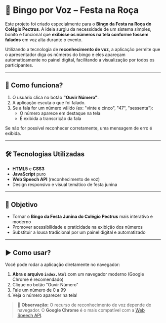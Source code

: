 # 🎉 Bingo por Voz – Festa na Roça

Este projeto foi criado especialmente para o **Bingo da Festa na Roça do Colégio Pectrus**. A ideia surgiu da necessidade de um sistema simples, bonito e funcional que **exibisse os números na tela conforme fossem falados** em voz alta durante o evento.

Utilizando a tecnologia de **reconhecimento de voz**, a aplicação permite que o apresentador diga os números do bingo e eles apareçam automaticamente no painel digital, facilitando a visualização por todos os participantes.

---

## 🧠 Como funciona?

1. O usuário clica no botão **"Ouvir Número"**.
2. A aplicação escuta o que foi falado.
3. Se a fala for um número válido (ex: "vinte e cinco", "47", "sessenta"):
   - O número aparece em destaque na tela
   - É exibida a transcrição da fala

Se não for possível reconhecer corretamente, uma mensagem de erro é exibida.

---

## 🛠 Tecnologias Utilizadas

- **HTML5** e **CSS3**
- **JavaScript** puro
- **Web Speech API** (reconhecimento de voz)
- Design responsivo e visual temático de festa junina

---

## 🎯 Objetivo

- Tornar o **Bingo da Festa Junina do Colégio Pectrus** mais interativo e moderno
- Promover acessibilidade e praticidade na exibição dos números
- Substituir a lousa tradicional por um painel digital e automatizado

---

## ▶️ Como usar?

Você pode rodar a aplicação diretamente no navegador:

1. **Abra o arquivo `index.html`** com um navegador moderno (Google Chrome é recomendado)
2. Clique no botão "Ouvir Número"
3. Fale um número de 0 a 99
4. Veja o número aparecer na tela!

> 📌 **Observação:** O recurso de reconhecimento de voz depende do navegador. O **Google Chrome** é o mais compatível com a [Web Speech API](https://developer.mozilla.org/pt-BR/docs/Web/API/Web_Speech_API).



